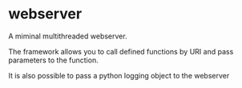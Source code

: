 # webserver

A miminal multithreaded webserver.

The framework allows you to call defined functions by URI and pass
parameters to the function.

It is also possible to pass a python logging object to the webserver

